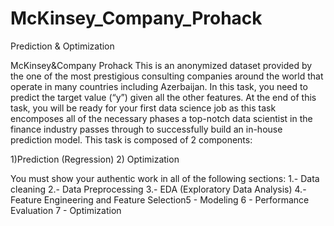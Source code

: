 # McKinsey_Company_Prohack
Prediction &amp; Optimization

McKinsey&Company Prohack
This is an anonymized dataset provided by the one of the most prestigious consulting companies around the
world that operate in many countries including Azerbaijan. In this task, you need to predict the target value
(“y”) given all the other features. At the end of this task, you will be ready for your first data science job as
this task encomposes all of the necessary phases a top-notch data scientist in the finance industry passes
through to successfully build an in-house prediction model. This task is composed of 2 components:

1)Prediction (Regression)
2) Optimization

You must show your authentic work in all of the following sections:
1.- Data cleaning
2.- Data Preprocessing
3.- EDA (Exploratory Data Analysis)
4.- Feature Engineering and Feature
Selection5 - Modeling
6 - Performance Evaluation
7 - Optimization
